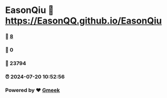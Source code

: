 # EasonQiu :link: https://EasonQQ.github.io/EasonQiu 
### :page_facing_up: [8](https://EasonQQ.github.io/EasonQiu/tag.html) 
### :speech_balloon: 0 
### :hibiscus: 23794 
### :alarm_clock: 2024-07-20 10:52:56 
### Powered by :heart: [Gmeek](https://github.com/Meekdai/Gmeek)
